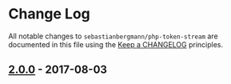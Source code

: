 # Change Log

All notable changes to `sebastianbergmann/php-token-stream` are documented in this file using the [Keep a CHANGELOG](http://keepachangelog.com/) principles.

## [2.0.0] - 2017-08-03

[2.0.0]: https://github.com/sebastianbergmann/php-token-stream/compare/1.4.11...2.0.0

